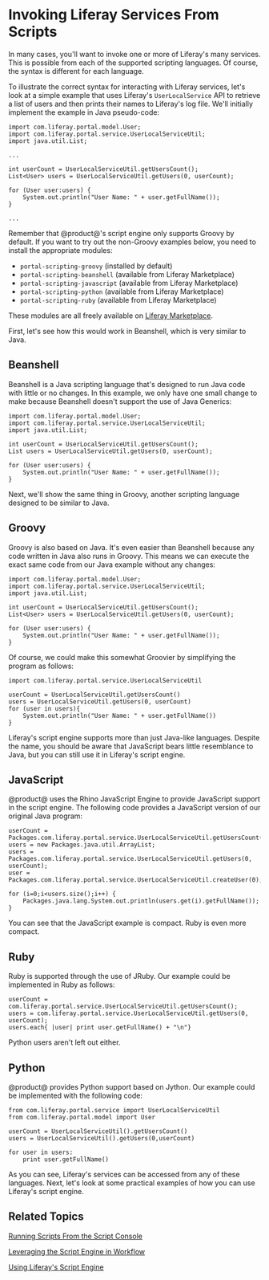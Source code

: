 # Invoking Liferay Services From Scripts [](id=invoking-liferay-services-from-scripts)

In many cases, you'll want to invoke one or more of Liferay's many services.
This is possible from each of the supported scripting languages. Of course, the
syntax is different for each language. 

To illustrate the correct syntax for interacting with Liferay services, let's
look at a simple example that uses Liferay's `UserLocalService` API to retrieve
a list of users and then prints their names to Liferay's log file. We'll
initially implement the example in Java pseudo-code:

    import com.liferay.portal.model.User;
    import com.liferay.portal.service.UserLocalServiceUtil;
    import java.util.List;

    ...
                
    int userCount = UserLocalServiceUtil.getUsersCount();
    List<User> users = UserLocalServiceUtil.getUsers(0, userCount);
    
    for (User user:users) {
        System.out.println("User Name: " + user.getFullName());
    }

    ...

Remember that @product@'s script engine only supports Groovy by default. If you
want to try out the non-Groovy examples below, you need to install the
appropriate modules:

- `portal-scripting-groovy` (installed by default)
- `portal-scripting-beanshell` (available from Liferay Marketplace)
- `portal-scripting-javascript` (available from Liferay Marketplace)
- `portal-scripting-python` (available from Liferay Marketplace)
- `portal-scripting-ruby` (available from Liferay Marketplace)

These modules are all freely available on
[Liferay Marketplace](www.liferay.com/marketplace).

First, let's see how this would work in Beanshell, which is very similar to
Java.
 
## Beanshell [](id=beanshell)

Beanshell is a Java scripting language that's designed to run Java code with
little or no changes. In this example, we only have one small change to make
because Beanshell doesn't support the use of Java Generics:

    import com.liferay.portal.model.User;
    import com.liferay.portal.service.UserLocalServiceUtil;
    import java.util.List;

    int userCount = UserLocalServiceUtil.getUsersCount();
    List users = UserLocalServiceUtil.getUsers(0, userCount);
    
    for (User user:users) {
        System.out.println("User Name: " + user.getFullName());
    }
 
Next, we'll show the same thing in Groovy, another scripting language designed
to be similar to Java. 

## Groovy [](id=groovy)

Groovy is also based on Java. It's even easier than Beanshell because any code
written in Java also runs in Groovy. This means we can execute the exact same
code from our Java example without any changes:

    import com.liferay.portal.model.User;
    import com.liferay.portal.service.UserLocalServiceUtil;
    import java.util.List;

    int userCount = UserLocalServiceUtil.getUsersCount();
    List<User> users = UserLocalServiceUtil.getUsers(0, userCount);
    
    for (User user:users) {
        System.out.println("User Name: " + user.getFullName());
    } 
 
Of course, we could make this somewhat Groovier by simplifying the program as
follows: 

    import com.liferay.portal.service.UserLocalServiceUtil

    userCount = UserLocalServiceUtil.getUsersCount()
    users = UserLocalServiceUtil.getUsers(0, userCount)
    for (user in users){
        System.out.println("User Name: " + user.getFullName())
    }
 
Liferay's script engine supports more than just Java-like languages. Despite the
name, you should be aware that JavaScript bears little resemblance to Java, but
you can still use it in Liferay's script engine. 

## JavaScript [](id=javascript)

@product@ uses the Rhino JavaScript Engine to provide JavaScript support in the
script engine. The following code provides a JavaScript version of our original
Java program:

    userCount = Packages.com.liferay.portal.service.UserLocalServiceUtil.getUsersCount(); 
    users = new Packages.java.util.ArrayList;
    users = Packages.com.liferay.portal.service.UserLocalServiceUtil.getUsers(0, userCount);
    user = Packages.com.liferay.portal.service.UserLocalServiceUtil.createUser(0);

    for (i=0;i<users.size();i++) {
        Packages.java.lang.System.out.println(users.get(i).getFullName());
    }
 
You can see that the JavaScript example is compact. Ruby is even more compact. 

## Ruby [](id=ruby)

Ruby is supported through the use of JRuby. Our example could be implemented in
Ruby as follows: 

    userCount = com.liferay.portal.service.UserLocalServiceUtil.getUsersCount();
    users = com.liferay.portal.service.UserLocalServiceUtil.getUsers(0, userCount);
    users.each{ |user| print user.getFullName() + "\n"}
 
Python users aren't left out either. 

## Python [](id=python)

@product@ provides Python support based on Jython. Our example could be
implemented with the following code:

    from com.liferay.portal.service import UserLocalServiceUtil
    from com.liferay.portal.model import User

    userCount = UserLocalServiceUtil().getUsersCount()
    users = UserLocalServiceUtil().getUsers(0,userCount)

    for user in users:
        print user.getFullName()

As you can see, Liferay's services can be accessed from any of these languages.
Next, let's look at some practical examples of how you can use Liferay's script
engine.

## Related Topics [](id=related-topics)

[Running Scripts From the Script Console](/discover/portal/-/knowledge_base/7-0/running-scripts-from-the-script-console)

[Leveraging the Script Engine in Workflow](/discover/portal/-/knowledge_base/7-0/leveraging-the-script-engine-in-workflow)

[Using Liferay's Script Engine](/discover/portal/-/knowledge_base/7-0/using-liferays-script-engine)
